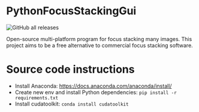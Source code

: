 # PythonFocusStackingGui
![GitHub all releases](https://img.shields.io/github/downloads/noah-peeters/PythonFocusStackingGui/total)

Open-source multi-platform program for focus stacking many images. This project aims to be a free alternative to commercial focus stacking software.

# Source code instructions
* Install Anaconda: https://docs.anaconda.com/anaconda/install/
* Create new env and install Python dependencies: ```pip install -r requirements.txt```
* Install cudatoolkit: ```conda install cudatoolkit```
